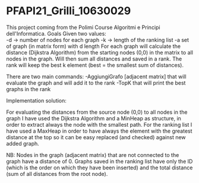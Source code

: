 # PFAPI21_Grilli_10630029

This project coming from the Polimi Course Algoritmi e Principi dell'Informatica.
Goals
Given two values:  
  -d -> number of nodes for each graph
  -k -> length of the ranking list
  -a set of graph (in matrix form) with d length
For each graph will calculate the distance (Dijkstra Algorithm) from the starting nodes (0,0) in the matrix to all nodes in the graph. Will then sum all distances and saved
in a rank.
The rank will keep the best k element (best = the smallest sum of distances).

There are two main commands:
  -AggiungiGrafo [adjacent matrix] that will evaluate the graph and will add it to the rank
  -TopK that will print the best graphs in the rank
  
Implementation solution:
  
   For evaluating the distances from the source node (0,0) to all nodes in the graph I have used the Dijkstra Algorithm and a MinHeap as structure, in order to extract always
   the node with the smallest path.
   For the ranking list I have used a MaxHeap in order to have always the element with the greatest distance at the top so it can be easy replaced (and checked) against new
   added graph.
		
NB:
	Nodes in the graph (adjacent matrix) that are not connected to the graph have a distance of 0.
	Graphs saved in the ranking list have only the ID (which is the order on which they have been inserted) and the total distance (sum of all distances from the root node).
	
